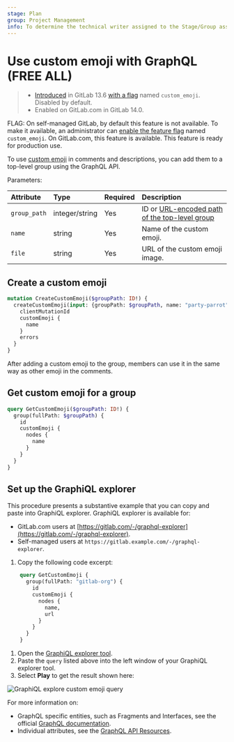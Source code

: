 ```yaml
---
stage: Plan
group: Project Management
info: To determine the technical writer assigned to the Stage/Group associated with this page, see https://about.gitlab.com/handbook/product/ux/technical-writing/#assignments
---
```


# Use custom emoji with GraphQL **(FREE ALL)**

> - [Introduced](https://gitlab.com/gitlab-org/gitlab/-/merge_requests/37911) in GitLab 13.6 [with a flag](../../administration/feature_flags.md) named `custom_emoji`. Disabled by default.
> - Enabled on GitLab.com in GitLab 14.0.

FLAG:
On self-managed GitLab, by default this feature is not available. To make it available, an administrator can [enable the feature flag](../../administration/feature_flags.md) named `custom_emoji`.
On GitLab.com, this feature is available.
This feature is ready for production use.

To use [custom emoji](../../user/award_emojis.md) in comments and descriptions, you can add them to a top-level group using the GraphQL API.

Parameters:

| Attribute    | Type           | Required               | Description                                                               |
| :----------- | :------------- | :--------------------- | :------------------------------------------------------------------------ |
| `group_path` | integer/string | Yes | ID or [URL-encoded path of the top-level group](../rest/index.md#namespaced-path-encoding) |
| `name`       | string         | Yes | Name of the custom emoji.                                                 |
| `file`       | string         | Yes | URL of the custom emoji image.                                            |

## Create a custom emoji

```graphql
mutation CreateCustomEmoji($groupPath: ID!) {
  createCustomEmoji(input: {groupPath: $groupPath, name: "party-parrot", url: "https://cultofthepartyparrot.com/parrots/hd/parrot.gif"}) {
    clientMutationId
    customEmoji {
      name
    }
    errors
  }
}
```

After adding a custom emoji to the group, members can use it in the same way as other emoji in the comments.

## Get custom emoji for a group

```graphql
query GetCustomEmoji($groupPath: ID!) {
  group(fullPath: $groupPath) {
    id
    customEmoji {
      nodes {
        name
      }
    }
  }
}
```

## Set up the GraphiQL explorer

This procedure presents a substantive example that you can copy and paste into GraphiQL
explorer. GraphiQL explorer is available for:

- GitLab.com users at [https://gitlab.com/-/graphql-explorer](https://gitlab.com/-/graphql-explorer).
- Self-managed users at `https://gitlab.example.com/-/graphql-explorer`.

1. Copy the following code excerpt:

  ```graphql
      query GetCustomEmoji {
        group(fullPath: "gitlab-org") {
          id
          customEmoji {
            nodes {
              name,
              url
            }
          }
        }
      }
  ```

1. Open the [GraphiQL explorer tool](https://gitlab.com/-/graphql-explorer).
1. Paste the `query` listed above into the left window of your GraphiQL explorer tool.
1. Select **Play** to get the result shown here:

![GraphiQL explore custom emoji query](img/custom_emoji_query_example.png)

For more information on:

- GraphQL specific entities, such as Fragments and Interfaces, see the official
  [GraphQL documentation](https://graphql.org/learn/).
- Individual attributes, see the [GraphQL API Resources](reference/index.md).
